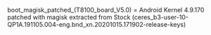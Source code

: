 boot_magisk_patched_(T8100_board_V5.0) = Android Kernel 4.9.170 patched with magisk extracted from Stock (ceres_b3-user-10-QP1A.191105.004-eng.bnd_xn.20201015.171902-release-keys)
